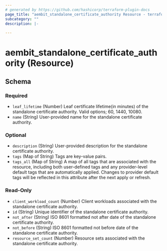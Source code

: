 ```yaml
---
# generated by https://github.com/hashicorp/terraform-plugin-docs
page_title: "aembit_standalone_certificate_authority Resource - terraform-provider-aembit"
subcategory: ""
description: |-
  
---
```


# aembit_standalone_certificate_authority (Resource)





<!-- schema generated by tfplugindocs -->
## Schema

### Required

- `leaf_lifetime` (Number) Leaf certificate lifetime(in minutes) of the standalone certificate authority. Valid options; 60, 1440, 10080.
- `name` (String) User-provided name for the standalone certificate authority.

### Optional

- `description` (String) User-provided description for the standalone certificate authority.
- `tags` (Map of String) Tags are key-value pairs.
- `tags_all` (Map of String) A map of all tags that are associated with the resource, including both user-defined tags and any provider-level default tags that are automatically applied. Changes to provider default tags will be reflected in this attribute after the next apply or refresh.

### Read-Only

- `client_workload_count` (Number) Client workloads associated with the standalone certificate authority.
- `id` (String) Unique identifier of the standalone certificate authority.
- `not_after` (String) ISO 8601 formatted not after date of the standalone certificate authority.
- `not_before` (String) ISO 8601 formatted not before date of the standalone certificate authority.
- `resource_set_count` (Number) Resource sets associated with the standalone certificate authority.
